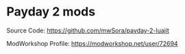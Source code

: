 # Payday 2 mods

Source Code: https://github.com/mwSora/payday-2-luajit

ModWorkshop Profile: https://modworkshop.net/user/72694
